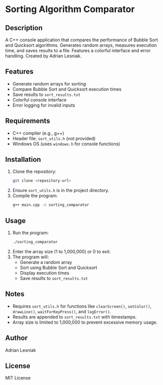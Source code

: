 # Sorting Algorithm Comparator

## Description
A C++ console application that compares the performance of Bubble Sort and Quicksort algorithms. Generates random arrays, measures execution time, and saves results to a file. Features a colorful interface and error handling. Created by Adrian Lesniak.

## Features
- Generate random arrays for sorting
- Compare Bubble Sort and Quicksort execution times
- Save results to `sort_results.txt`
- Colorful console interface
- Error logging for invalid inputs

## Requirements
- C++ compiler (e.g., g++)
- Header file: `sort_utils.h` (not provided)
- Windows OS (uses `windows.h` for console functions)

## Installation
1. Clone the repository:
   ```bash
   git clone <repository-url>
   ```
2. Ensure `sort_utils.h` is in the project directory.
3. Compile the program:
   ```bash
   g++ main.cpp -o sorting_comparator
   ```

## Usage
1. Run the program:
   ```bash
   ./sorting_comparator
   ```
2. Enter the array size (1 to 1,000,000) or 0 to exit.
3. The program will:
   - Generate a random array
   - Sort using Bubble Sort and Quicksort
   - Display execution times
   - Save results to `sort_results.txt`

## Notes
- Requires `sort_utils.h` for functions like `clearScreen()`, `setColor()`, `drawLine()`, `waitForKeyPress()`, and `logError()`.
- Results are appended to `sort_results.txt` with timestamps.
- Array size is limited to 1,000,000 to prevent excessive memory usage.

## Author
Adrian Lesniak

## License
MIT License